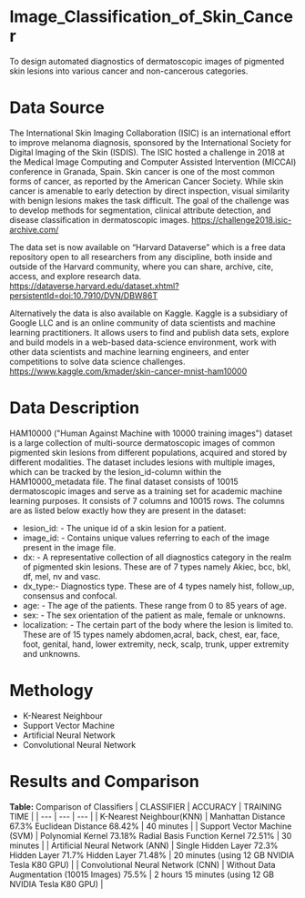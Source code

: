 # Image_Classification_of_Skin_Cancer
To design automated diagnostics of dermatoscopic images of pigmented skin lesions into various cancer and non-cancerous categories.
# Data Source
The International Skin Imaging Collaboration (ISIC) is an international effort to improve melanoma diagnosis, sponsored by the International Society for Digital Imaging of the Skin (ISDIS). The ISIC hosted a challenge in 2018 at the Medical Image Computing and Computer Assisted Intervention (MICCAI) conference in Granada, Spain. Skin cancer is one of the most common forms of cancer, as reported by the American Cancer Society. While skin cancer is amenable to early detection by direct inspection, visual similarity with benign lesions makes the task difficult. The goal of the challenge was to develop methods for segmentation, clinical attribute detection, and disease classification in dermatoscopic images. https://challenge2018.isic-archive.com/

The data set is now available on “Harvard Dataverse” which is a free data repository open to all researchers from any discipline, both inside and outside of the Harvard community, where you can share, archive, cite, access, and explore research data. https://dataverse.harvard.edu/dataset.xhtml?persistentId=doi:10.7910/DVN/DBW86T

Alternatively the data is also available on Kaggle. Kaggle is a subsidiary of Google LLC and is an online community of data scientists and machine learning practitioners. It allows users to find and publish data sets, explore and build models in a web-based data-science environment, work with other data scientists and machine learning engineers, and enter competitions to solve data science challenges. https://www.kaggle.com/kmader/skin-cancer-mnist-ham10000
# Data Description
HAM10000 ("Human Against Machine with 10000 training images") dataset is a large collection of multi-source dermatoscopic images of common pigmented skin lesions from different populations, acquired and stored by different modalities. The dataset includes lesions with multiple images, which can be tracked by the lesion_id-column within the HAM10000_metadata file. The final dataset consists of 10015 dermatoscopic images and serve as a training set for academic machine learning purposes. It consists of 7 columns and 10015 rows. The columns are as listed below exactly how they are present in the dataset:

- lesion_id: - The unique id of a skin lesion for a patient.
- image_id: - Contains unique values referring to each of the image present in the image file.
- dx: - A representative collection of all diagnostics category in the realm of pigmented skin lesions. These are of 7 types namely Akiec, bcc, bkl, df, mel, nv and vasc.
- dx_type:- Diagnostics type. These are of 4 types namely hist, follow_up, consensus and confocal.
- age: - The age of the patients. These range from 0 to 85 years of age.
- sex: - The sex orientation of the patient as male, female or unknowns.
- localization: - The certain part of the body where the lesion is limited to. These are of 15 types namely abdomen,acral, back, chest, ear, face, foot, genital, hand, lower extremity, neck, scalp, trunk, upper extremity and unknowns.
# Methology
- K-Nearest Neighbour
- Support Vector Machine
- Artificial Neural Network
- Convolutional Neural Network
# Results and Comparison
**Table:** Comparison of Classifiers
| CLASSIFIER | ACCURACY | TRAINING TIME |
| --- | --- | --- |
| K-Nearest Neighbour(KNN) | Manhattan Distance 67.3% Euclidean Distance 68.42% | 40 minutes |
| Support Vector Machine (SVM) | Polynomial Kernel 73.18% Radial Basis Function Kernel 72.51% | 30 minutes |
| Artificial Neural Network (ANN) | Single Hidden Layer 72.3% Hidden Layer 71.7% Hidden Layer 71.48% | 20 minutes (using 12 GB NVIDIA Tesla K80 GPU) |
| Convolutional Neural Network (CNN) | Without Data Augmentation (10015 Images) 75.5% | 2 hours 15 minutes (using 12 GB NVIDIA Tesla K80 GPU) |
